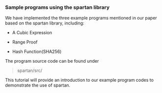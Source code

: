 ### Sample programs using the spartan library

We have implemented the three example programs mentioned in our paper based on the spartan library, including:

* A Cubic Expression

* Range Proof

* Hash Function(SHA256)

The program source code can be found under

> spartan/src/

This tutorial will provide an introduction to our example program codes to demonstrate the use of spartan.
